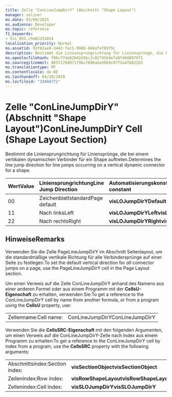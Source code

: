 ```yaml
---
title: Zelle "ConLineJumpDirY" (Abschnitt "Shape Layout")
manager: soliver
ms.date: 03/09/2015
ms.audience: Developer
ms.topic: reference
f1_keywords:
- Vis_DSS.chm82251654
localization_priority: Normal
ms.assetid: 93f82ae0-3442-fac1-9906-b84afef85f5c
description: Bestimmt die Liniensprungrichtung für Liniensprünge, die bei einem vertikalen dynamischen Verbinder für ein Shape auftreten.
ms.openlocfilehash: f86c77da62042d1bc2c0274564efa9fdb0887971
ms.sourcegitcommit: 8657170d071f9bcf680aba50b9c07f2a4fb82283
ms.translationtype: MT
ms.contentlocale: de-DE
ms.lasthandoff: 04/28/2019
ms.locfileid: "33404771"
---
```

# <a name="conlinejumpdiry-cell-shape-layout-section"></a><span data-ttu-id="ffeff-103">Zelle "ConLineJumpDirY" (Abschnitt "Shape Layout")</span><span class="sxs-lookup"><span data-stu-id="ffeff-103">ConLineJumpDirY Cell (Shape Layout Section)</span></span>

<span data-ttu-id="ffeff-104">Bestimmt die Liniensprungrichtung für Liniensprünge, die bei einem vertikalen dynamischen Verbinder für ein Shape auftreten.</span><span class="sxs-lookup"><span data-stu-id="ffeff-104">Determines the line jump direction for line jumps occurring on a vertical dynamic connector for a shape.</span></span>
  
|<span data-ttu-id="ffeff-105">**Wert**</span><span class="sxs-lookup"><span data-stu-id="ffeff-105">**Value**</span></span>|<span data-ttu-id="ffeff-106">**Liniensprungrichtung**</span><span class="sxs-lookup"><span data-stu-id="ffeff-106">**Line Jump Direction**</span></span>|<span data-ttu-id="ffeff-107">**Automatisierungskonstante**</span><span class="sxs-lookup"><span data-stu-id="ffeff-107">**Automation constant**</span></span>|
|:-----|:-----|:-----|
| <span data-ttu-id="ffeff-108">0</span><span class="sxs-lookup"><span data-stu-id="ffeff-108">0</span></span>  <br/> | <span data-ttu-id="ffeff-109">Zeichenblattstandard</span><span class="sxs-lookup"><span data-stu-id="ffeff-109">Page default</span></span>  <br/> |<span data-ttu-id="ffeff-110">**visLOJumpDirYDefault**</span><span class="sxs-lookup"><span data-stu-id="ffeff-110">**visLOJumpDirYDefault**</span></span> <br/> |
| <span data-ttu-id="ffeff-111">1</span><span class="sxs-lookup"><span data-stu-id="ffeff-111">1</span></span>  <br/> | <span data-ttu-id="ffeff-112">Nach links</span><span class="sxs-lookup"><span data-stu-id="ffeff-112">Left</span></span>  <br/> |<span data-ttu-id="ffeff-113">**visLOJumpDirYLeft**</span><span class="sxs-lookup"><span data-stu-id="ffeff-113">**visLOJumpDirYLeft**</span></span> <br/> |
| <span data-ttu-id="ffeff-114">2</span><span class="sxs-lookup"><span data-stu-id="ffeff-114">2</span></span>  <br/> | <span data-ttu-id="ffeff-115">Nach rechts</span><span class="sxs-lookup"><span data-stu-id="ffeff-115">Right</span></span>  <br/> |<span data-ttu-id="ffeff-116">**visLOJumpDirYRight**</span><span class="sxs-lookup"><span data-stu-id="ffeff-116">**visLOJumpDirYRight**</span></span> <br/> |
   
## <a name="remarks"></a><span data-ttu-id="ffeff-117">Hinweise</span><span class="sxs-lookup"><span data-stu-id="ffeff-117">Remarks</span></span>

<span data-ttu-id="ffeff-118">Verwenden Sie die Zelle  PageLineJumpDirY im Abschnitt Seitenlayout, um die standardmäßige vertikale Richtung für alle Verbindersprünge auf einer Seite zu festlegen.</span><span class="sxs-lookup"><span data-stu-id="ffeff-118">To set the default vertical direction for  *all*  connector jumps on a page, use the PageLineJumpDirY cell in the Page Layout section.</span></span> 
  
<span data-ttu-id="ffeff-119">Um einen Verweis auf die Zelle ConLineJumpDirY anhand des Namens aus einer anderen Formel oder aus einem Programm mit der **CellsU-Eigenschaft** zu erhalten, verwenden Sie:</span><span class="sxs-lookup"><span data-stu-id="ffeff-119">To get a reference to the ConLineJumpDirY cell by name from another formula, or from a program using the **CellsU** property, use:</span></span> 
  
|||
|:-----|:-----|
| <span data-ttu-id="ffeff-120">Zellenname:</span><span class="sxs-lookup"><span data-stu-id="ffeff-120">Cell name:</span></span>  <br/> | <span data-ttu-id="ffeff-121">ConLineJumpDirY</span><span class="sxs-lookup"><span data-stu-id="ffeff-121">ConLineJumpDirY</span></span>  <br/> |
   
<span data-ttu-id="ffeff-122">Verwenden Sie die **CellsSRC-Eigenschaft** mit den folgenden Argumenten, um einen Verweis auf die ConLineJumpDirY-Zelle nach Index aus einem Programm zu erhalten:</span><span class="sxs-lookup"><span data-stu-id="ffeff-122">To get a reference to the ConLineJumpDirY cell by index from a program, use the **CellsSRC** property with the following arguments:</span></span> 
  
|||
|:-----|:-----|
| <span data-ttu-id="ffeff-123">Abschnittsindex:</span><span class="sxs-lookup"><span data-stu-id="ffeff-123">Section index:</span></span>  <br/> |<span data-ttu-id="ffeff-124">**visSectionObject**</span><span class="sxs-lookup"><span data-stu-id="ffeff-124">**visSectionObject**</span></span> <br/> |
| <span data-ttu-id="ffeff-125">Zeilenindex:</span><span class="sxs-lookup"><span data-stu-id="ffeff-125">Row index:</span></span>  <br/> |<span data-ttu-id="ffeff-126">**visRowShapeLayout**</span><span class="sxs-lookup"><span data-stu-id="ffeff-126">**visRowShapeLayout**</span></span> <br/> |
| <span data-ttu-id="ffeff-127">Zellenindex:</span><span class="sxs-lookup"><span data-stu-id="ffeff-127">Cell index:</span></span>  <br/> |<span data-ttu-id="ffeff-128">**visSLOJumpDirY**</span><span class="sxs-lookup"><span data-stu-id="ffeff-128">**visSLOJumpDirY**</span></span> <br/> |
   

